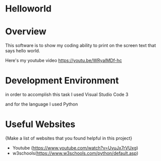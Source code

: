 # Helloworld
# Overview

This software is to show my coding ability to print on the screen text that says hello world. 

Here's my youtube video
https://youtu.be/WRyaIMDf-hc

# Development Environment

in order to accomplish this task I used Visual Studio Code 3

and for the language I used Python

# Useful Websites

{Make a list of websites that you found helpful in this project}
* Youtube (https://www.youtube.com/watch?v=UvuJx7rVUxg)
* w3schools(https://www.w3schools.com/python/default.asp)